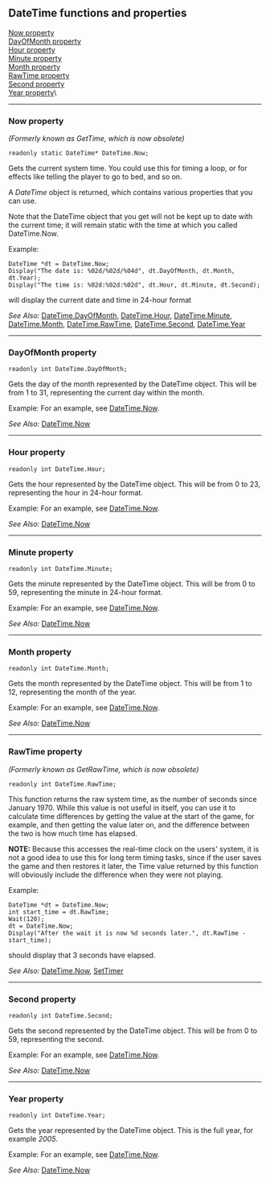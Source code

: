 DateTime functions and properties
---------------------------------

[Now property](#DateTime.Now)\
[DayOfMonth property](#DateTime.DayOfMonth)\
[Hour property](#DateTime.Hour)\
[Minute property](#DateTime.Minute)\
[Month property](#DateTime.Month)\
[RawTime property](#DateTime.RawTime)\
[Second property](#DateTime.Second)\
[Year property](#DateTime.Year)\

------------------------------------------------------------------------



### Now property

*(Formerly known as GetTime, which is now obsolete)*

    readonly static DateTime* DateTime.Now;

Gets the current system time. You could use this for timing a loop, or
for effects like telling the player to go to bed, and so on.

A *DateTime* object is returned, which contains various properties that
you can use.

Note that the DateTime object that you get will not be kept up to date
with the current time; it will remain static with the time at which you
called DateTime.Now.

Example:

    DateTime *dt = DateTime.Now;
    Display("The date is: %02d/%02d/%04d", dt.DayOfMonth, dt.Month, dt.Year);
    Display("The time is: %02d:%02d:%02d", dt.Hour, dt.Minute, dt.Second);

will display the current date and time in 24-hour format

*See Also:* [DateTime.DayOfMonth](ags48#DateTime.DayOfMonth),
[DateTime.Hour](ags48#DateTime.Hour),
[DateTime.Minute](ags48#DateTime.Minute),
[DateTime.Month](ags48#DateTime.Month),
[DateTime.RawTime](ags48#DateTime.RawTime),
[DateTime.Second](ags48#DateTime.Second),
[DateTime.Year](ags48#DateTime.Year)

------------------------------------------------------------------------



### DayOfMonth property

    readonly int DateTime.DayOfMonth;

Gets the day of the month represented by the DateTime object. This will
be from 1 to 31, representing the current day within the month.

Example: For an example, see [DateTime.Now](ags48#DateTime.Now).

*See Also:* [DateTime.Now](ags48#DateTime.Now)

------------------------------------------------------------------------



### Hour property

    readonly int DateTime.Hour;

Gets the hour represented by the DateTime object. This will be from 0 to
23, representing the hour in 24-hour format.

Example: For an example, see [DateTime.Now](ags48#DateTime.Now).

*See Also:* [DateTime.Now](ags48#DateTime.Now)

------------------------------------------------------------------------



### Minute property

    readonly int DateTime.Minute;

Gets the minute represented by the DateTime object. This will be from 0
to 59, representing the minute in 24-hour format.

Example: For an example, see [DateTime.Now](ags48#DateTime.Now).

*See Also:* [DateTime.Now](ags48#DateTime.Now)

------------------------------------------------------------------------



### Month property

    readonly int DateTime.Month;

Gets the month represented by the DateTime object. This will be from 1
to 12, representing the month of the year.

Example: For an example, see [DateTime.Now](ags48#DateTime.Now).

*See Also:* [DateTime.Now](ags48#DateTime.Now)

------------------------------------------------------------------------



### RawTime property

*(Formerly known as GetRawTime, which is now obsolete)*

    readonly int DateTime.RawTime;

This function returns the raw system time, as the number of seconds
since January 1970. While this value is not useful in itself, you can
use it to calculate time differences by getting the value at the start
of the game, for example, and then getting the value later on, and the
difference between the two is how much time has elapsed.

**NOTE:** Because this accesses the real-time clock on the users'
system, it is not a good idea to use this for long term timing tasks,
since if the user saves the game and then restores it later, the Time
value returned by this function will obviously include the difference
when they were not playing.

Example:

    DateTime *dt = DateTime.Now;
    int start_time = dt.RawTime;
    Wait(120);
    dt = DateTime.Now;
    Display("After the wait it is now %d seconds later.", dt.RawTime - start_time);

should display that 3 seconds have elapsed.

*See Also:* [DateTime.Now](ags48#DateTime.Now),
[SetTimer](ags54#SetTimer)

------------------------------------------------------------------------



### Second property

    readonly int DateTime.Second;

Gets the second represented by the DateTime object. This will be from 0
to 59, representing the second.

Example: For an example, see [DateTime.Now](ags48#DateTime.Now).

*See Also:* [DateTime.Now](ags48#DateTime.Now)

------------------------------------------------------------------------



### Year property

    readonly int DateTime.Year;

Gets the year represented by the DateTime object. This is the full year,
for example *2005*.

Example: For an example, see [DateTime.Now](ags48#DateTime.Now).

*See Also:* [DateTime.Now](ags48#DateTime.Now)
